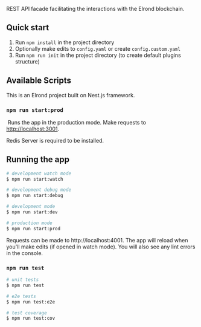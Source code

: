 REST API facade facilitating the interactions with the Elrond blockchain.

## Quick start

1. Run `npm install` in the project directory
2. Optionally make edits to `config.yaml` or create `config.custom.yaml`
3. Run `npm run init` in the project directory (to create default plugins structure)

## Available Scripts

This is an Elrond project built on Nest.js framework.


### `npm run start:prod`

​
Runs the app in the production mode.
Make requests to [http://localhost:3001](http://localhost:3001).

Redis Server is required to be installed.

## Running the app

```bash
# development watch mode
$ npm run start:watch

# development debug mode
$ npm run start:debug

# development mode
$ npm run start:dev

# production mode
$ npm run start:prod
```
Requests can be made to http://localhost:4001. The app will reload when you'll make edits (if opened in watch mode). You will also see any lint errors in the console.​


### `npm run test`

```bash
# unit tests
$ npm run test

# e2e tests
$ npm run test:e2e

# test coverage
$ npm run test:cov
```

